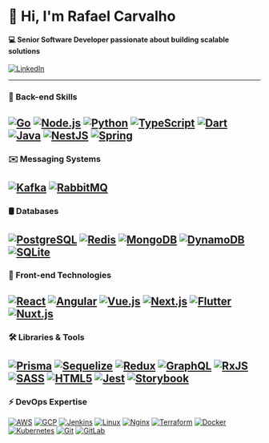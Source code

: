 <h1>👋 Hi, I'm Rafael Carvalho</h1>
<h4>💻 Senior Software Developer passionate about building scalable solutions</h4>

[![LinkedIn](https://img.shields.io/badge/LinkedIn-%230077B5.svg?style=flat&logo=linkedin&logoColor=white)](https://www.linkedin.com/in/rafael-carvalho-caetano/)

---
### 💾 Back-end Skills
[![Go](https://img.shields.io/badge/Go-%2300add8.svg?style=flat&logo=go&logoColor=white&label=)](https://golang.org/) 
[![Node.js](https://img.shields.io/badge/Node.js-%2343853d.svg?style=flat&logo=node.js&logoColor=white&label=)](https://nodejs.org/) 
[![Python](https://img.shields.io/badge/Python-%233776ab.svg?style=flat&logo=python&logoColor=white&label=)](https://www.python.org/) 
[![TypeScript](https://img.shields.io/badge/TypeScript-%232b7489.svg?style=flat&logo=typescript&logoColor=white&label=)](https://www.typescriptlang.org/) 
[![Dart](https://img.shields.io/badge/Dart-%230175c2.svg?style=flat&logo=dart&logoColor=white&label=)](https://dart.dev/) 
[![Java](https://img.shields.io/badge/Java-%23f7b700.svg?style=flat&logo=java&logoColor=white&label=)](https://www.java.com/) 
[![NestJS](https://img.shields.io/badge/NestJS-%23e0234e.svg?style=flat&logo=nestjs&logoColor=white&label=)](https://nestjs.com/) 
[![Spring](https://img.shields.io/badge/Spring-%236db33f.svg?style=flat&logo=spring&logoColor=white&label=)](https://spring.io/)
---
### ✉️ Messaging Systems
[![Kafka](https://img.shields.io/badge/Kafka-%2315682b.svg?style=flat&logo=apachekafka&logoColor=white&label=)](https://kafka.apache.org/) 
[![RabbitMQ](https://img.shields.io/badge/RabbitMQ-%2343b02f.svg?style=flat&logo=rabbitmq&logoColor=white&label=)](https://www.rabbitmq.com/)
---
### 🛢️ Databases
[![PostgreSQL](https://img.shields.io/badge/PostgreSQL-%23316192.svg?style=flat&logo=postgresql&logoColor=white&label=)](https://www.postgresql.org/) 
[![Redis](https://img.shields.io/badge/Redis-%23d70000.svg?style=flat&logo=redis&logoColor=white&label=)](https://redis.io/) 
[![MongoDB](https://img.shields.io/badge/MongoDB-%2347a248.svg?style=flat&logo=mongodb&logoColor=white&label=)](https://www.mongodb.com/) 
[![DynamoDB](https://img.shields.io/badge/DynamoDB-%23232f3e.svg?style=flat&logo=amazondynamodb&logoColor=white&label=)](https://aws.amazon.com/dynamodb/) 
[![SQLite](https://img.shields.io/badge/SQLite-%2307405e.svg?style=flat&logo=sqlite&logoColor=white&label=)](https://www.sqlite.org/)
---
### 🎨 Front-end Technologies
[![React](https://img.shields.io/badge/React-%2361dafb.svg?style=flat&logo=react&logoColor=white&label=)](https://reactjs.org/) 
[![Angular](https://img.shields.io/badge/Angular-%23dd1b16.svg?style=flat&logo=angular&logoColor=white&label=)](https://angular.io/) 
[![Vue.js](https://img.shields.io/badge/Vue.js-%2335495e.svg?style=flat&logo=vue.js&logoColor=white&label=)](https://vuejs.org/) 
[![Next.js](https://img.shields.io/badge/Next.js-%23000000.svg?style=flat&logo=next.js&logoColor=white&label=)](https://nextjs.org/) 
[![Flutter](https://img.shields.io/badge/Flutter-%2302568b.svg?style=flat&logo=flutter&logoColor=white&label=)](https://flutter.dev/) 
[![Nuxt.js](https://img.shields.io/badge/Nuxt.js-%234f8fd1.svg?style=flat&logo=nuxt.js&logoColor=white&label=)](https://nuxtjs.org/)
---
### 🛠️ Libraries & Tools
[![Prisma](https://img.shields.io/badge/Prisma-%232d3748.svg?style=flat&logo=prisma&logoColor=white&label=)](https://www.prisma.io/) 
[![Sequelize](https://img.shields.io/badge/Sequelize-%234b92b7.svg?style=flat&logo=sequelize&logoColor=white&label=)](https://sequelize.org/) 
[![Redux](https://img.shields.io/badge/Redux-%23593d88.svg?style=flat&logo=redux&logoColor=white&label=)](https://redux.js.org/) 
[![GraphQL](https://img.shields.io/badge/GraphQL-%23e10098.svg?style=flat&logo=graphql&logoColor=white&label=)](https://graphql.org/) 
[![RxJS](https://img.shields.io/badge/RxJS-%238f84c4.svg?style=flat&logo=rxjs&logoColor=white&label=)](https://rxjs.dev/) 
[![SASS](https://img.shields.io/badge/SASS-%23c69e7a.svg?style=flat&logo=sass&logoColor=white&label=)](https://sass-lang.com/) 
[![HTML5](https://img.shields.io/badge/HTML5-%23e34f26.svg?style=flat&logo=html5&logoColor=white&label=)](https://developer.mozilla.org/en-US/docs/Web/HTML) 
[![Jest](https://img.shields.io/badge/Jest-%23c21325.svg?style=flat&logo=jest&logoColor=white&label=)](https://jestjs.io/) 
[![Storybook](https://img.shields.io/badge/Storybook-%23333.svg?style=flat&logo=storybook&logoColor=white&label=)](https://storybook.js.org/)
---
### ⚡ DevOps Expertise
[![AWS](https://img.shields.io/badge/AWS-%23ff9900.svg?style=flat&logo=amazonaws&logoColor=white&label=)](https://aws.amazon.com/) 
[![GCP](https://img.shields.io/badge/GCP-%234285f4.svg?style=flat&logo=googlecloud&logoColor=white&label=)](https://cloud.google.com/) 
[![Jenkins](https://img.shields.io/badge/Jenkins-%23d24939.svg?style=flat&logo=jenkins&logoColor=white&label=)](https://www.jenkins.io/) 
[![Linux](https://img.shields.io/badge/Linux-%23ffcc00.svg?style=flat&logo=linux&logoColor=white&label=)](https://www.kernel.org/) 
[![Nginx](https://img.shields.io/badge/Nginx-%23009639.svg?style=flat&logo=nginx&logoColor=white&label=)](https://www.nginx.com/) 
[![Terraform](https://img.shields.io/badge/Terraform-%23623e47.svg?style=flat&logo=terraform&logoColor=white&label=)](https://www.terraform.io/) 
[![Docker](https://img.shields.io/badge/Docker-%232496ed.svg?style=flat&logo=docker&logoColor=white&label=)](https://www.docker.com/) 
[![Kubernetes](https://img.shields.io/badge/Kubernetes-%23326ce5.svg?style=flat&logo=kubernetes&logoColor=white&label=)](https://kubernetes.io/) 
[![Git](https://img.shields.io/badge/Git-%23f1502f.svg?style=flat&logo=git&logoColor=white&label=)](https://git-scm.com/) 
[![GitLab](https://img.shields.io/badge/GitLab-%231d365d.svg?style=flat&logo=gitlab&logoColor=white&label=)](https://about.gitlab.com/)
